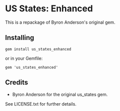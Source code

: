 US States: Enhanced
====================

This is a repackage of Byron Anderson's original gem.

Installing
----------
`gem install us_states_enhanced`

or in your Gemfile:

`gem 'us_states_enhanced'`

Credits
-------

* Byron Anderson for the original us_states gem.


See LICENSE.txt for further details.

